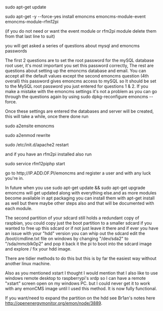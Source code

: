 sudo apt-get update

sudo apt-get -y --force-yes install emoncms emoncms-module-event emoncms-module-rfm12pi

(if you do not need or want the event module or rfm2pi module delete them from that last line to suit)

you will get asked a series of questions about mysql and emoncms passwords

The first 2 questions are to set the root password for the mySQL database root user, it's most important you set this password correctly, The rest are questions about setting up the emoncms database and email. You can accept all the default values except the second emoncms question (4th overall) this password gives emoncms access to mySQL so It should be set to the MySQL root password you just entered for questions 1 & 2. If you make a mistake with the emoncms settings it's not a problem as you can go through the questions again by using sudo dpkg-reconfigure emoncms --force.

Once these settings are entered the databases and server will be created, this will take a while, once there done run 

sudo a2ensite emoncms

sudo a2enmod rewrite

sudo /etc/init.d/apache2 restart

and if you have an rfm2pi installed also run

sudo service rfm12piphp start

go to http;//IP.ADD.OF.PI/emoncms and register a user and with any luck you're in.

 

In future when you use sudo apt-get update && sudo apt-get upgrade emoncms will get updated along with everything else.and as more modules become available in apt packaging you can install them with apt-get install as well but there maybe other steps also and that will be documented with each module.

The second partition of your sdcard still holds a redundant copy of raspbian, you could copy just the boot partition to a smaller sdcard if you wanted to free up this sdcard or if not just leave it there and if ever you have an issue with your "hdd" version you can whip out the sdcard edit the /boot/cmdline.txt file on windows by changing "/dev/sda2" to "/sda/mmcblk0p2" and pop it back it the pi to boot into the sdcard image and explore / fix your hdd image.

There are tidier methods to do this but this is by far the easiest way without another linux machine.

Also as you mentioned xstart I thought I would mention that I also like to use windows remote desktop to raspberrypi's xrdp so I can have a remote "xstart" screen open on my windows PC. but I could never get it to work with any emonCMS image until I used this method. It is now fully functional.

If you want/need to expand the partition on the hdd see Br1an's notes here http://openenergymonitor.org/emon/node/3889. 



